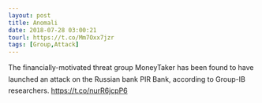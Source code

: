 ```yaml
---
layout: post
title: Anomali
date: 2018-07-28 03:00:21
tourl: https://t.co/Mm7Oxx7jzr
tags: [Group,Attack]
---
```

The financially-motivated threat group MoneyTaker has been found to have launched an attack on the Russian bank PIR Bank, according to Group-IB researchers. https://t.co/nurR6jcpP6